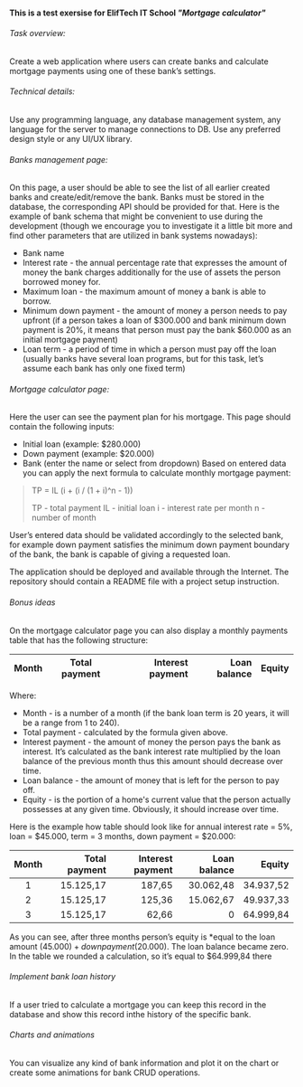 #### This is a test exersise for ElifTech IT School *"Mortgage calculator"*

###### Task overview:
  Create a web application where users can create banks and calculate mortgage 
payments using one of these bank’s settings.



###### Technical details:
  Use any programming language, any database management system, any language 
for the server to manage connections to DB. Use any preferred design style 
or any UI/UX library.

###### Banks management page:
  On this page, a user should be able to see the list of all earlier created 
banks and create/edit/remove the bank. Banks must be stored in the database, 
the corresponding API should be provided for that. Here is the example of bank 
schema that might be convenient to use during the development (though we 
encourage you to investigate it a little bit more and find other parameters 
that are utilized in bank systems nowadays):
  - Bank name
  - Interest rate - the annual percentage rate that expresses the amount of
  money the bank charges additionally for the use of assets the person 
  borrowed money for.
  - Maximum loan - the maximum amount of money a bank is able to borrow.
  - Minimum down payment - the amount of money a person needs to pay upfront 
  (if a person takes a loan of $300.000 and bank minimum down payment is 20%, 
  it means that person must pay the bank $60.000 as an initial mortgage payment)
  - Loan term - a period of time in which a person must pay off the loan 
  (usually banks have several loan programs, but for this task, let’s assume 
  each bank has only one fixed term)

###### Mortgage calculator page:
  Here the user can see the payment plan for his mortgage. This page should 
contain the following inputs:
  - Initial loan (example: $280.000)
  - Down payment (example: $20.000)
  - Bank (enter the name or select from dropdown)
  Based on entered data you can apply the next formula to calculate monthly 
mortgage payment:

> TP = IL (i + (i / (1 + i)^n - 1))
>
> TP - total payment
> IL - initial loan
> i - interest rate per month
> n - number of month

  User’s entered data should be validated accordingly to the selected bank,
for example down payment satisfies the minimum down payment boundary of the
bank, the bank is capable of giving a requested loan.
	
  The application should be deployed and available through the Internet.
The repository should contain a README file with a project setup instruction.

###### Bonus ideas
  On the mortgage calculator page you can also display a monthly payments table
that has the following structure:

| Month | Total payment | Interest payment | Loan balance | Equity |
|:-----:|:-------------:|-----------------:|-------------:|-------:|

Where:
  - Month - is a number of a month (if the bank loan term is 20 years, it will
be a range from 1 to 240).
  - Total payment - calculated by the formula given above.
  - Interest payment - the amount of money the person pays the bank as interest.
It’s calculated as the bank interest rate multiplied by the loan balance of
the previous month thus this amount should decrease over time.
  - Loan balance - the amount of money that is left for the person to pay off. 
  - Equity - is the portion of a home's current value that the person actually
possesses at any given time. Obviously, it should increase over time.

  Here is the example how table should look like for annual interest rate = 5%,
loan = $45.000, term = 3 months, down payment = $20.000:

| Month | Total payment | Interest payment | Loan balance |   Equity   |
|:-----:|--------------:|-----------------:|-------------:|-----------:|
|   1   |      15.125,17|            187,65|     30.062,48|   34.937,52|
|   2   |      15.125,17|            125,36|     15.062,67|   49.937,33|
|   3   |      15.125,17|             62,66|             0|   64.999,84|

  As you can see, after three months person’s equity is *equal to the loan 
amount ($45.000) + down payment ($20.000). The loan balance became zero. In the
table we rounded a calculation, so it’s equal to $64.999,84 there

###### Implement bank loan history
  If a user tried to calculate a mortgage you can keep this record in the 
database and show this record inthe history of the specific bank.

######  Charts and animations
  You can visualize any kind of bank information and plot it on the chart or 
create some animations for bank CRUD operations. 
